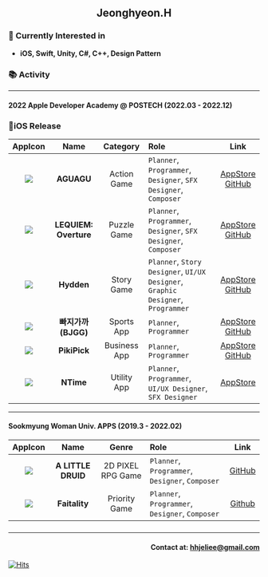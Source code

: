 ## <div align= center>Jeonghyeon.H</div>

### <div align= left>🎈 Currently Interested in</div>
* **iOS, Swift, Unity, C#, C++, Design Pattern**

### 📚 Activity
---
#### **2022 Apple Developer Academy @ POSTECH (2022.03 - 2022.12)**
### 📱iOS Release

|AppIcon|Name|Category|Role|Link|
|:---:|:---:|:---:|:---|:---:|
|[<img src ="https://user-images.githubusercontent.com/96641477/199994119-e95e96c6-1b64-4609-8575-1811482a352e.png">](https://apps.apple.com/us/app/aguagu/id1642786388)|**AGUAGU**|Action Game|`Planner`, `Programmer`, `Designer`, `SFX Designer`, `Composer`|[AppStore](https://apps.apple.com/us/app/aguagu/id1642786388)<br>[GitHub](https://github.com/jeong-hyeonHwang/AGUAGU)|
|[<img src ="https://user-images.githubusercontent.com/96641477/199994132-db04d257-0943-4e87-b62a-0a9e88380761.png">](https://apps.apple.com/kr/app/lequiem-overture/id1632011782)|**LEQUIEM: Overture**|Puzzle Game|`Planner`, `Programmer`, `Designer`, `SFX Designer`, `Composer`|[AppStore](https://apps.apple.com/kr/app/lequiem-overture/id1632011782)<br>[GitHub](https://github.com/jeong-hyeonHwang/LEQUIEM)|
|[<img src="https://user-images.githubusercontent.com/96641477/199994124-48530ea8-a2b5-4a4b-a987-57133a471b60.png">](https://apps.apple.com/kr/app/hydden/id1629910842)|**Hydden**|Story Game|`Planner`, `Story Designer`, `UI/UX Designer`, `Graphic Designer`, `Programmer`|[AppStore](https://apps.apple.com/kr/app/hydden/id1629910842)<br>[GitHub](https://github.com/jeong-hyeonHwang/Hydden)|
|[<img src="https://user-images.githubusercontent.com/96641477/199994103-34105eb8-1801-45de-816d-0c2c48b5f209.png">](https://apps.apple.com/us/app/빠지가까/id6443720411)|**빠지가까(BJGG)**|Sports App|`Planner`, `Programmer`|[AppStore](https://apps.apple.com/us/app/빠지가까/id6443720411)<br>[GitHub](https://github.com/OFFTORIVER/BJGG)|
|[<img src="https://user-images.githubusercontent.com/96641477/199994151-9cfe7cc5-a3c0-4ace-9f0f-54d3b8d550a7.png">](https://apps.apple.com/kr/app/pikipick/id1634559791)|**PikiPick**|Business App|`Planner`, `Programmer`|[AppStore](https://apps.apple.com/kr/app/pikipick/id1634559791)<br>[GitHub](https://github.com/jeong-hyeonHwang/PikiPick)|
|[<img src="https://user-images.githubusercontent.com/96641477/199994142-a90795a7-9fff-4c56-a5fc-3e0b4a83cdef.png">](https://apps.apple.com/kr/app/ntime/id1625231450)|**NTime**|Utility App|`Planner`, `Programmer`, `UI/UX Designer`, `SFX Designer`|[AppStore](https://apps.apple.com/kr/app/ntime/id1625231450)|

---
#### **Sookmyung Woman Univ. APPS (2019.3 - 2022.02)**
|AppIcon|Name|Genre|Role|Link|
|:---:|:---:|:---:|:---|:---:|
|[<img src="https://user-images.githubusercontent.com/96641477/199999586-959b5d4e-0b75-4233-abb3-4cbae16d99b4.png">](https://github.com/jeong-hyeonHwang/A-LITTLE-DRUID)|**A LITTLE DRUID**|2D PIXEL RPG Game|`Planner`, `Programmer`, `Designer`, `Composer`|[GitHub](https://github.com/jeong-hyeonHwang/A-LITTLE-DRUID)|
|[<img src="https://user-images.githubusercontent.com/96641477/199999594-ee7471e8-219d-4c59-8edb-f0ca293081cf.png">](https://github.com/jeong-hyeonHwang/Fatality)|**Faitality**|Priority Game|`Planner`, `Programmer`, `Designer`, `Composer`|[Github](https://github.com/jeong-hyeonHwang/Fatality)|

###
---
#### <div align = right> Contact at: hhjeliee@gmail.com</div>
<div align=left>
	
  [![Hits](https://hits.seeyoufarm.com/api/count/incr/badge.svg?url=https%3A%2F%2Fgithub.com%2Fjeong-hyeonHwang&count_bg=%2379C83D&title_bg=%23555555&icon=&icon_color=%23E7E7E7&title=hits&edge_flat=false)](https://hits.seeyoufarm.com)
	
</div>
